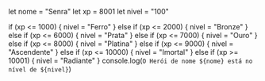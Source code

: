 let nome = "Senra"
let xp = 8001
let nivel = "100"

if (xp <= 1000) {
  nivel = "Ferro"
} else if (xp <= 2000) {
  nivel = "Bronze"
} else if (xp <= 6000) {
  nivel = "Prata"
} else if (xp <= 7000) {
  nivel = "Ouro"
} else if (xp <= 8000) {
  nivel = "Platina"
} else if (xp <= 9000) {
  nivel = "Ascendente"
} else if (xp <= 10000) {
  nivel = "Imortal"
} else if (xp >= 10001) {
  nivel = "Radiante"
}
console.log(`O Herói de nome ${nome} está no nível de ${nivel}`)

